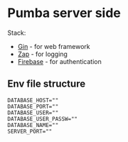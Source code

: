 # Pumba server side
Stack:  
* [Gin](https://gin-gonic.com/) - for web framework
* [Zap](https://github.com/uber-go/zap) - for logging
* [Firebase](https://firebase.google.com/docs/auth) - for authentication

## Env file structure

```
DATABASE_HOST=""
DATABASE_PORT=""
DATABASE_USER=""
DATABASE_USER_PASSW=""
DATABASE_NAME=""
SERVER_PORT=""
```
